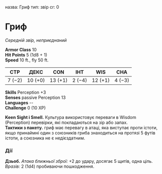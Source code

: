 назва: Гриф тип: звір cr: 0

# Гриф
_Середній звір, неприєднаний_

**Armor Class** 10    
**Hit Points** 5 (1d8 + 1)    
**Speed** 10 ft., fly 50 ft.

| СТР    | ДЕКС    | CON     | ІНТ    | WIS     | CHA    |
| ------ | ------- | ------- | ------ | ------- | ------ |
| 7 (−2) | 10 (+0) | 13 (+1) | 2 (−4) | 12 (+1) | 4 (−3) |

**Skills** Perception +3    
**Senses** passive Perception 13    
**Languages** --    
**Challenge** 0 (10 XP)

**Keen Sight і Smell.** Культура використовує переваги в Wisdom (Perception) перевірки, які покладаються на зір або запах.    
**Тактики з пакету.** гриф має перевагу в атаці, яка виступає проти істоти, якщо принаймні один з союзників гриба знаходиться на протязі 5 футів істоти, а союзника не є недієздатним.

### Дії
**Дзьоб.** _Атака ближньої зброї:_ +2 до удару, досягає 5 щитів, одна ціль. _Вразів:_ 2 (1d4) пробиваючи пошкодження. 
